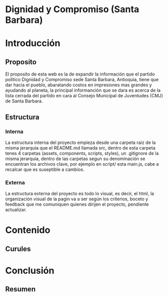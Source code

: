 # Dignidad y Compromiso (Santa Barbara)

[Sección]: # (Este div corresponde a la sección de Introducción)

<div> 
<h1>Introducción</h1>

[Sub-Sección]: # (Este div corresponde a la subsección de Proposito)

<div>
<h2>Proposito</h2>
<p>
El proposito de esta web es la de expandir la información que el partido politico Dignidad y Compromiso sede Santa Barbara, Antioquia, tiene que dar hacia el pueblo, abaratando costos en impresiones mas grandes y ayudando al planeta, la principal informanción que se dara es acerca de la lista cerrada del partido en cara al Consejo Municipal de Juventudes (CMJ) de Santa Barbara.
</p>

[Sub-Sección]: # (Este div corresponde a la subsección de Estructura)

<div>
<h2>Estructura</h2>

[Sub-Sub-Sección]: # (Este div corresponde a la subsubsección de Estructura-Interna)

<div>
<h3>Interna</h3>
<p>
La estructura interna del proyecto empieza desde una carpeta raiz de la misma jerarquia que el README.md llamada src, dentro de esta carpeta tenes 4 carpetas (assets, components, scripts, styles), un .gitignore de la misma jerarquia, dentro de las carpetas segun su denominación se encuentran los archivos clave, por ejemplo en script/ esta main.js, cabe a recalcar que es suseptible a cambios.
</p>
</div>

[Sub-Sub-Sección]: # (Este div corresponde a la subsubsección de Estructura-Externa)

<div>
<h3>Externa</h3>
<p>
La estructura externa del proyecto es todo lo visual, es decir, el html, la organización visual de la pagin va a ser según los criterios, boceto y feedback que me comuniquen quienes dirijen el proyecto, pendiente actualizar.
</p>
</div>
</div>
</div>
</div>

[Sección]: # (Este div corresponde a la sección de Contenido)

<div>
<h1>Contenido</h1>

[Sub-Sección]: # (Este div corresponde a la subsección de Candidatos)
<div>
<h2>Curules</h2>
<p>

</p>
</div>
</div>

[Sección]: # (Este div corresponde a la sección de Conclusión)

<div>
<h1>Conclusión</h1>

[Sub-Sección]: # (Este div corresponde a la subsección de Resumen)

<div>
<h2>Resumen</h2>
<p>

</p>
</div>
</div>